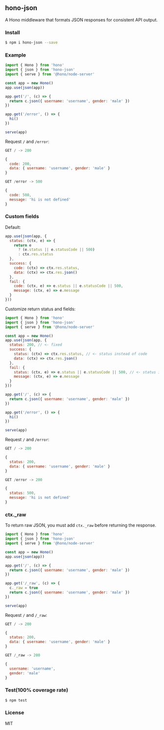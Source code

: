 ## hono-json

A Hono middleware that formats JSON responses for consistent API output.

### Install

```sh
$ npm i hono-json --save
```

### Example

```js
import { Hono } from 'hono'
import { json } from 'hono-json'
import { serve } from '@hono/node-server'

const app = new Hono()
app.use(json(app))

app.get('/', (c) => {
  return c.json({ username: 'username', gender: 'male' })
})

app.get('/error', () => {
  hi()
})

serve(app)
```

Request `/` and `/error`:

```js
GET / -> 200

{
  code: 200,
  data: { username: 'username', gender: 'male' }
}
```

```js
GET /error -> 500

{
  code: 500,
  message: 'hi is not defined'
}
```

### Custom fields

Default:

```js
app.use(json(app, {
  status: (ctx, e) => {
    return e
      ? (e.status || e.statusCode || 500)
      : ctx.res.status
  },
  success: {
    code: (ctx) => ctx.res.status,
    data: (ctx) => ctx.res.json()
  },
  fail: {
    code: (ctx, e) => e.status || e.statusCode || 500,
    message: (ctx, e) => e.message
  }
}))
```

Customize return status and fields:

```js
import { Hono } from 'hono'
import { json } from 'hono-json'
import { serve } from '@hono/node-server'

const app = new Hono()
app.use(json(app, {
  status: 200, // <- fixed
  success: {
    status: (ctx) => ctx.res.status, // <- status instead of code
    data: (ctx) => ctx.res.json()
  },
  fail: {
    status: (ctx, e) => e.status || e.statusCode || 500, // <- status instead of code
    message: (ctx, e) => e.message
  }
}))

app.get('/', (c) => {
  return c.json({ username: 'username', gender: 'male' })
})

app.get('/error', () => {
  hi()
})

serve(app)
```

Request `/` and `/error`:

```js
GET / -> 200

{
  status: 200,
  data: { username: 'username', gender: 'male' }
}
```

```js
GET /error -> 200

{
  status: 500,
  message: 'hi is not defined'
}
```

### ctx.\_raw

To return raw JSON, you must add `ctx._raw` before returning the response.

```js
import { Hono } from 'hono'
import { json } from 'hono-json'
import { serve } from '@hono/node-server'

const app = new Hono()
app.use(json(app))

app.get('/', (c) => {
  return c.json({ username: 'username', gender: 'male' })
})

app.get('/_raw', (c) => {
  c._raw = true
  return c.json({ username: 'username', gender: 'male' })
})

serve(app)

```

Request `/` and `/_raw`:

```js
GET / -> 200

{
  status: 200,
  data: { username: 'username', gender: 'male' }
}
```

```js
GET /_raw -> 200

{
  username: 'username',
  gender: 'male'
}
```

### Test(100% coverage rate)

```sh
$ npm test
```

### License

MIT
